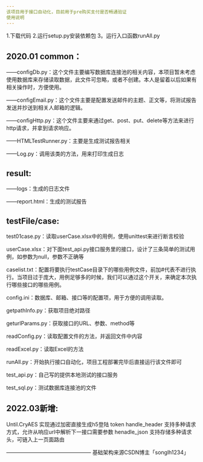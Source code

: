 ```yaml
---
该项目用于接口自动化，目前用于pre购买支付是否畅通验证
使用说明
---
```


1.下载代码
2.运行setup.py安装依赖包
3。运行入口函数runAll.py


2020.01
common：
---
——configDb.py：这个文件主要编写数据库连接池的相关内容，本项目暂未考虑使用数据库来存储读取数据，此文件可忽略，或者不创建。本人是留着以后如果有相关操作时，方便使用。

——configEmail.py：这个文件主要是配置发送邮件的主题、正文等，将测试报告发送并抄送到相关人邮箱的逻辑。

——configHttp.py：这个文件主要来通过get、post、put、delete等方法来进行http请求，并拿到请求响应。

——HTMLTestRunner.py：主要是生成测试报告相关

——Log.py：调用该类的方法，用来打印生成日志

result:
---
——logs：生成的日志文件

——report.html：生成的测试报告


testFile/case:
---
test01case.py：读取userCase.xlsx中的用例，使用unittest来进行断言校验

userCase.xlsx：对下面test_api.py接口服务里的接口，设计了三条简单的测试用例，如参数为null，参数不正确等

caselist.txt：配置将要执行testCase目录下的哪些用例文件，前加#代表不进行执行。当项目过于庞大，用例足够多的时候，我们可以通过这个开关，来确定本次执行哪些接口的哪些用例。

config.ini：数据库、邮箱、接口等的配置项，用于方便的调用读取。

getpathInfo.py：获取项目绝对路径

geturlParams.py：获取接口的URL、参数、method等

readConfig.py：读取配置文件的方法，并返回文件中内容

readExcel.py：读取Excel的方法

runAll.py：开始执行接口自动化，项目工程部署完毕后直接运行该文件即可

test_api.py：自己写的提供本地测试的接口服务

test_sql.py：测试数据库连接池的文件

2022.03新增:
--- 
Until.CryAES 实现通过加密直接生成h5登陆 token
handle_header 支持多种请求方式，允许从响应url中解析下一接口需要参数
henadle_json 支持存储多种请求头，可链入上一页面路由


————————————————
基础架构来源CSDN博主「songlh1234」